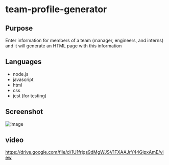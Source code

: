 # team-profile-generator

## Purpose
Enter information for members of a team (manager, engineers, and interns) and it will generate an HTML page with this information

## Languages
* node.js
* javascript
* html
* css
* jest (for testing)

## Screenshot
![image](https://user-images.githubusercontent.com/64660713/172066195-c9f3093d-115b-4374-ae7c-19aa30256ed1.png)


## video
https://drive.google.com/file/d/1U1frjqs9dMgWJSV1FXAAJrY44GipxAmE/view

